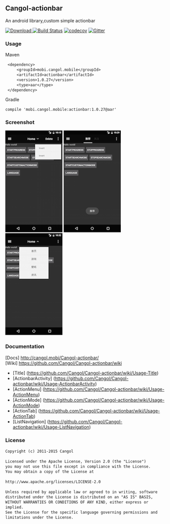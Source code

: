 Cangol-actionbar
---

An android library,custom simple actionbar

[![Download](https://api.bintray.com/packages/cangol/maven/Cangol-actionbar/images/download.svg) ](https://bintray.com/cangol/maven/Cangol-actionbar/_latestVersion)
[![Build Status](https://travis-ci.org/Cangol/Cangol-actionbar.svg?branch=master)](https://travis-ci.org/Cangol/Cangol-actionbar)
[![codecov](https://codecov.io/gh/Cangol/Cangol-actionbar/branch/master/graph/badge.svg)](https://codecov.io/gh/Cangol/Cangol-actionbar)
[![Gitter](https://badges.gitter.im/Cangol/Cangol-actionbar.svg)](https://gitter.im/Cangol/Cangol-actionbar?utm_source=badge&utm_medium=badge&utm_campaign=pr-badge)

### Usage


Maven

     <dependency>
         <groupId>mobi.cangol.mobile</groupId>
         <artifactId>actionbar</artifactId>
         <version>1.0.27</version>
         <type>aar</type>
     </dependency>
Gradle
 
    compile 'mobi.cangol.mobile:actionbar:1.0.27@aar'

### Screenshot

![Screenshot](https://github.com/Cangol/Cangol-actionbar/raw/master/art/device-screenshot-0.png?raw=true)
![Screenshot](https://github.com/Cangol/Cangol-actionbar/raw/master/art/device-screenshot-1.png?raw=true)
![Screenshot](https://github.com/Cangol/Cangol-actionbar/raw/master/art/device-screenshot-2.png?raw=true)

### Documentation

[Docs] http://cangol.mobi/Cangol-actionbar/  
[Wiki] https://github.com/Cangol/Cangol-actionbar/wiki 

*   [Title] (https://github.com/Cangol/Cangol-actionbar/wiki/Usage-Title)   
*   [ActionbarActivity] (https://github.com/Cangol/Cangol-actionbar/wiki/Usage-ActionbarActivity)  
*   [ActionMenu] (https://github.com/Cangol/Cangol-actionbar/wiki/Usage-ActionMenu)  
*   [ActionMode] (https://github.com/Cangol/Cangol-actionbar/wiki/Usage-ActionMode)  
*   [ActionTab] (https://github.com/Cangol/Cangol-actionbar/wiki/Usage-ActionTab)  
*   [ListNavigation] (https://github.com/Cangol/Cangol-actionbar/wiki/Usage-ListNavigation)  

### License


    Copyright (c) 2011-2015 Cangol

    Licensed under the Apache License, Version 2.0 (the "License")
    you may not use this file except in compliance with the License.
    You may obtain a copy of the License at
    
    http://www.apache.org/licenses/LICENSE-2.0
    
    Unless required by applicable law or agreed to in writing, software
    distributed under the License is distributed on an "AS IS" BASIS,
    WITHOUT WARRANTIES OR CONDITIONS OF ANY KIND, either express or implied.
    See the License for the specific language governing permissions and
    limitations under the License.

